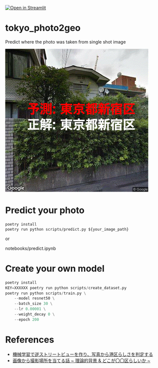 [![Open in Streamlit](https://static.streamlit.io/badges/streamlit_badge_black_white.svg)](https://share.streamlit.io/hi-king/tokyo_photo2geo/main/scripts/web.py)

# tokyo_photo2geo

Predict where the photo was taken from single shot image

![](./doc/result.gif)

# Predict your photo

```
poetry install
poetry run python scripts/predict.py ${your_image_path}
```

or

notebooks/predict.ipynb

# Create your own model

```python
poetry install
KEY=XXXXXX poetry run python scripts/create_dataset.py
poetry run python scripts/train.py \
    --model resnet50 \
    --batch_size 30 \
    --lr 0.00001 \
    --weight_decay 0 \
    --epoch 200
```

# References

- [機械学習で逆ストリートビューを作り、写真から港区らしさを判定する](https://www.m3tech.blog/entry/photo2geo)
- [画像から撮影場所を当てる話 ~ 理論的背景 & どこが〇〇区らしいか ~](https://speakerdeck.com/hiking/hua-xiang-karacuo-ying-chang-suo-wodang-teruhua-li-lun-de-bei-jing-and-dokoga00qu-rasiika)
